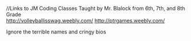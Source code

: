 //Links to JM Coding Classes Taught by Mr. Blalock from 6th, 7th, and 8th Grade
<br>
http://volleyballisswag.weebly.com/
http://ptrgames.weebly.com/

Ignore the terrible names and cringy bios
